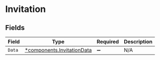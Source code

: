 # Invitation


## Fields

| Field                                                               | Type                                                                | Required                                                            | Description                                                         |
| ------------------------------------------------------------------- | ------------------------------------------------------------------- | ------------------------------------------------------------------- | ------------------------------------------------------------------- |
| `Data`                                                              | [*components.InvitationData](../../models/shared/invitationdata.md) | :heavy_minus_sign:                                                  | N/A                                                                 |